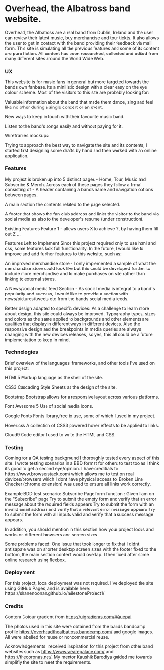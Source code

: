 <h1>Overhead, the Albatross band website.</h1>

Overhead, the Albatross are a real band from Dublin, Ireland and the user can review their latest music, buy merchandise and tour tickts. It also allows the user to get in contact with the band providing their feedback via mail form. This site is simulating all the previous features and some of its content are pure fiction. All content has been researched, collected and edited from many different sites around the World Wide Web.

<h3>UX</h3>
This website is for music fans in general but more targeted towards the bands own fanbase. Its a minilistic design with a clear easy on the eye colour scheme. Most of the visitors to this site are probably looking for:

Valuable information about the band that made them dance, sing and feel like no other during a single concert or an event.

New ways to keep in touch with their favourite music band.

Listen to the band's songs easily and without paying for it.

Wireframes mockups:

Trying to approach the best way to navigate the site and its contents, I started first designing some drafts by hand and then worked with an online application.

<h3>Features</h3>
My project is broken up into 5 distinct pages - Home, Tour, Music and Subscribe & Merch. Across each of these pages they follow a frmat consisting of - A header containing a bands name and navigation options between pages.

A main section the contents related to the page selected.

A footer that shows the fan club address and links the visitor to the band via social media as also to the developer's resume (under construction).

Existing Features Feature 1 - allows users X to achieve Y, by having them fill out Z ...

Features Left to Implement Since this project required only to use html and css, some features lack full functionality. In the future, I would like to improve and add further features to this website, such as:

An improved merchandise store - I only implemented a sample of what the merchandise store could look like but this could be developed further to include more merchandise and to make purchases on site rather than linking to external stores.

A News/social media feed Section - As social media is integral to a band's popularity and success, I would like to provide a section with news/pictures/tweets etc from the bands social media feeds.

Better design adapted to specific devices: As a challenge to learn more about design, this site could always be improved. Typography types, sizes and colors as the same applied to backgrounds and other elements are qualities that display in different ways in different devices. Also the responsive design and the breakpoints in media queries are always changing with the new devices releases, so yes, this all could be a future implementation to keep in mind.

<h3>Technologies</h3>
Brief overview of the languages, frameworks, and other tools I've used on this project:

HTML5 Markup language as the shell of the site.

CSS3 Cascading Style Sheets as the design of the site.

Bootstrap Bootstrap allows for a responsive layout across various platforms.

Font Awesome 5 Use of social media icons.

Google Fonts Fonts library,free to use, some of which I used in my project.

Hover.css A collection of CSS3 powered hover effects to be applied to links.

Cloud9 Code editor I used to write the HTML and CSS.

<h3>Testing</h3>
Coming for a QA testing background I thoroughly tested every aspect of this site. I wrote testing scenarios in a BBD format for others to test too as I think its good to get a second eye/opinion. I have creditials to https://www.browserstack.com/ which allows me to test on real devices/browsers which I dont have physical access to. Broken Line Checker (chrome extension) was used to ensure all links work correctly.

Example BDD test scenario: Subscribe Page form function : Given I am on the "Subscribe" page Try to submit the empty form and verify that an error message about the required fields appears Try to submit the form with an invalid email address and verify that a relevant error message appears Try to submit the form with all inputs valid and verify that a success message appears.

In addition, you should mention in this section how your project looks and works on different browsers and screen sizes.

Some problems faced: One issue that took longer to fix that I didnt antisapate was on shorter desktop screen sizes with the footer fixed to the bottom, the main section content would overlap. I then fixed after some online research using flexbox.

<h3>Deployment</h3>
For this project, local deployment was not required. I've deployed the site using GitHub Pages, and is available here: https://shanenoonan.github.io/milestoneProject1/

<h3>Credits</h3>

Content Colour gradient from https://uigradients.com/#Quepal

The photos used in this site were obtained from the bands bandcamp profile https://overheadthealbatross.bandcamp.com/ and google images. All were labelled for reuse or noncommercial reuse.

Acknowledgements I received inspiration for this project from other band websites such as https://www.wearepalace.com/ and https://thecoronas.net/. My mentor Kaushik Barodiya guided me towards simplifiy the site to meet the requirements.
